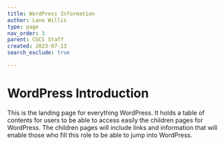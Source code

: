```yaml
---
title: WordPress Information
author: Lane Willis
type: page
nav_order: 3
parent: CGCS Staff
created: 2023-07-13
search_exclude: true

---
```


# WordPress Introduction
This is the landing page for everything WordPress. It holds a table of contents for users to be able to access easily the children pages for WordPress. The children pages will include links and information that will enable those who fill this role to be able to jump into WordPress.